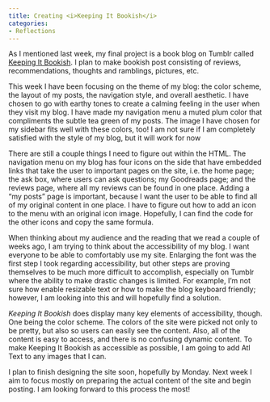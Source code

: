 ```yaml
---
title: Creating <i>Keeping It Bookish</i>
categories:
- Reflections
---
```


As I mentioned last week, my final project is a book blog on Tumblr called [Keeping It Bookish](https://keepingitbookish.tumblr.com/). I plan to make bookish post consisting of reviews, recommendations, thoughts and ramblings, pictures, etc. 

This week I have been focusing on the theme of my blog: the color scheme, the layout of my posts, the navigation style, and overall aesthetic. I have chosen to go with earthy tones to create a calming feeling in the user when they visit my blog. I have made my navigation menu a muted plum color that compliments the subtle tea green of my posts. The image I have chosen for my sidebar fits well with these colors, too! I am not sure if I am completely satisfied with the style of my blog, but it will work for now

There are still a couple things I need to figure out within the HTML. The navigation menu on my blog has four icons on the side that have embedded links that take the user to important pages on the site, i.e. the home page; the ask box, where users can ask questions; my Goodreads page; and the reviews page, where all my reviews can be found in one place. Adding a “my posts” page is important, because I want the user to be able to find all of my original content in one place. I have to figure out how to add an icon to the menu with an original icon image. Hopefully, I can find the code for the other icons and copy the same formula. 

When thinking about my audience and the reading that we read a couple of weeks ago, I am trying to think about the accessibility of my blog. I want everyone to be able to comfortably use my site. Enlarging the font was the first step I took regarding accessibility, but other steps are proving themselves to be much more difficult to accomplish, especially on Tumblr where the ability to make drastic changes is limited. For example, I’m not sure how enable resizable text or how to make the blog keyboard friendly; however, I am looking into this and will hopefully find a solution.

<i>Keeping It Bookish</i> does display many key elements of accessibility, though. One being the color scheme.  The colors of the site were picked not only to be pretty, but also so users can easily see the content. Also, all of the content is easy to access, and there is no confusing dynamic content. To make Keeping It Bookish as accessible as possible, I am going to add Atl Text to any images that I can. 

I plan to finish designing the site soon, hopefully by Monday. Next week I aim to focus mostly on preparing the actual content of the site and begin posting. I am looking forward to this process the most!
